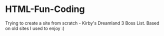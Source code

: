 # HTML-Fun-Coding
Trying to create a site from scratch - Kirby's Dreamland 3 Boss List. Based on old sites I used to enjoy :)
